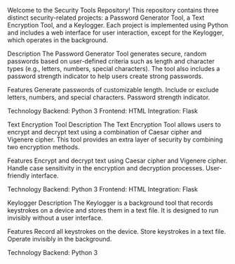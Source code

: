Welcome to the Security Tools Repository! This repository contains three distinct security-related projects: a Password Generator Tool, a Text Encryption Tool, and a Keylogger. Each project is implemented using Python and includes a web interface for user interaction, except for the Keylogger, which operates in the background.

Description
The Password Generator Tool generates secure, random passwords based on user-defined criteria such as length and character types (e.g., letters, numbers, special characters). The tool also includes a password strength indicator to help users create strong passwords.

Features
Generate passwords of customizable length.
Include or exclude letters, numbers, and special characters.
Password strength indicator.

Technology
Backend: Python 3
Frontend: HTML
Integration: Flask


Text Encryption Tool
Description
The Text Encryption Tool allows users to encrypt and decrypt text using a combination of Caesar cipher and Vigenere cipher. This tool provides an extra layer of security by combining two encryption methods.

Features
Encrypt and decrypt text using Caesar cipher and Vigenere cipher.
Handle case sensitivity in the encryption and decryption processes.
User-friendly interface.

Technology
Backend: Python 3
Frontend: HTML
Integration: Flask


Keylogger
Description
The Keylogger is a background tool that records keystrokes on a device and stores them in a text file. It is designed to run invisibly without a user interface.

Features
Record all keystrokes on the device.
Store keystrokes in a text file.
Operate invisibly in the background.

Technology
Backend: Python 3



